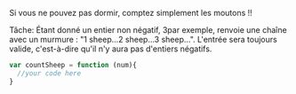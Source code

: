 Si vous ne pouvez pas dormir, comptez simplement les moutons !!

Tâche:
Étant donné un entier non négatif, 3par exemple, renvoie une chaîne avec un murmure : "1 sheep...2 sheep...3 sheep...". L'entrée sera toujours valide, c'est-à-dire qu'il n'y aura pas d'entiers négatifs.
~~~js
var countSheep = function (num){
  //your code here
}
~~~
